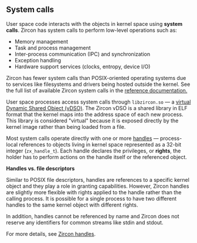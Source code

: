 ## System calls

User space code interacts with the objects in kernel space using
**system calls**. Zircon has system calls to perform low-level operations such
as:

*   Memory management
*   Task and process management
*   Inter-process communication (IPC) and synchronization
*   Exception handling
*   Hardware support services (clocks, entropy, device I/O)

<aside class="key-point">
  <p>Zircon has fewer system calls than POSIX-oriented operating systems due to
  services like filesystems and drivers being hosted outside the kernel. See the
  full list of available Zircon system calls in the
  <a href="/docs/reference/syscalls.md"> reference documentation.</a></p>
</aside>

User space processes access system calls through `libzircon.so` — a
[virtual Dynamic Shared Object (vDSO)][glossary.virtual-dynamic-shared-object].
The Zircon vDSO is a shared library in ELF format that the kernel maps into the
address space of each new process. This library is considered "virtual" because
it is exposed directly by the kernel image rather than being loaded from a file.

Most system calls operate directly with one or more [handles][glossary.handle]
— process-local references to objects living in kernel space represented as a
32-bit integer (`zx_handle_t`). Each handle declares the privileges, or
**rights**, the holder has to perform actions on the handle itself or the
referenced object.

<aside class="key-point">
 <b>Handles vs. file descriptors</b>
 <p>Similar to POSIX file descriptors, handles are references to a specific
 kernel object and they play a role in granting capabilities. However, Zircon
 handles are slightly more flexible with rights applied to the handle rather
 than the calling process. It is possible for a single process to have two
 different handles to the same kernel object with different rights.</p>

 <p>In addition, handles cannot be referenced by name and Zircon does not
 reserve any identifiers for common streams like stdin and stdout.</p>

 <p>For more details, see <a href="/docs/concepts/kernel/handles.md">
 Zircon handles</a>.</p>
</aside>


[glossary.virtual-dynamic-shared-object]: /docs/glossary/README.md#virtual-dynamic-shared-object
[glossary.handle]: /docs/glossary/README.md#handle
